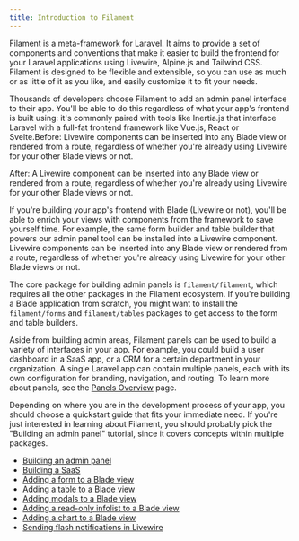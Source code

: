 ```yaml
---
title: Introduction to Filament
---
```


Filament is a meta-framework for Laravel. It aims to provide a set of components and conventions that make it easier to build the frontend for your Laravel applications using Livewire, Alpine.js and Tailwind CSS. Filament is designed to be flexible and extensible, so you can use as much or as little of it as you like, and easily customize it to fit your needs.

Thousands of developers choose Filament to add an admin panel interface to their app. You'll be able to do this regardless of what your app's frontend is built using: it's commonly paired with tools like Inertia.js that interface Laravel with a full-fat frontend framework like Vue.js, React or Svelte.Before:
Livewire components can be inserted into any Blade view or rendered from a route, regardless of whether you're already using Livewire for your other Blade views or not.

After:
A Livewire component can be inserted into any Blade view or rendered from a route, regardless of whether you're already using Livewire for your other Blade views or not.

If you're building your app's frontend with Blade (Livewire or not), you'll be able to enrich your views with components from the framework to save yourself time. For example, the same form builder and table builder that powers our admin panel tool can be installed into a Livewire component. Livewire components can be inserted into any Blade view or rendered from a route, regardless of whether you're already using Livewire for your other Blade views or not.

The core package for building admin panels is `filament/filament`, which requires all the other packages in the Filament ecosystem. If you're building a Blade application from scratch, you might want to install the `filament/forms` and `filament/tables` packages to get access to the form and table builders.

Aside from building admin areas, Filament panels can be used to build a variety of interfaces in your app. For example, you could build a user dashboard in a SaaS app, or a CRM for a certain department in your organization. A single Laravel app can contain multiple panels, each with its own configuration for branding, navigation, and routing. To learn more about panels, see the [Panels Overview](../panels/overview) page.

Depending on where you are in the development process of your app, you should choose a quickstart guide that fits your immediate need. If you're just interested in learning about Filament, you should probably pick the "Building an admin panel" tutorial, since it covers concepts within multiple packages.

- [Building an admin panel](building-an-admin-panel)
- [Building a SaaS](building-a-saas)
- [Adding a form to a Blade view](adding-a-form-to-a-blade-view)
- [Adding a table to a Blade view](adding-a-table-to-a-blade-view)
- [Adding modals to a Blade view](adding-modals-to-a-blade-view)
- [Adding a read-only infolist to a Blade view](adding-a-read-only-infolist-to-a-blade-view)
- [Adding a chart to a Blade view](adding-a-chart-to-a-blade-view)
- [Sending flash notifications in Livewire](sending-flash-notifications-in-livewire)
